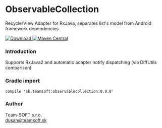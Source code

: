 # ObservableCollection
RecyclerView Adapter for RxJava, separates list's model from Android framework dependencies

[ ![Download](https://api.bintray.com/packages/team-softsk/maven/observablecollection/images/download.svg) ](https://bintray.com/team-softsk/maven/observablecollection/_latestVersion)
[![Maven Central](https://maven-badges.herokuapp.com/maven-central/sk.teamsoft/observablecollection/badge.svg)](https://maven-badges.herokuapp.com/maven-central/sk.teamsoft/observablecollection)

### Introduction
Supports RxJava2 and automatic adapter notify dispatching (via DiffUtils comparison)

### Gradle import
```
compile 'sk.teamsoft:observablecollection:0.9.0'
```

### Author
Team-SOFT s.r.o.<br/>
[dusan@teamsoft.sk](mailto:dusan@teamsoft.sk)

